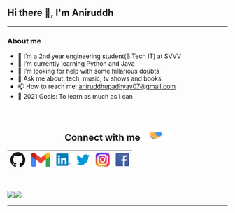 ## Hi there 👋, I'm Aniruddh
<hr>


### About me
* 🔭 I’m a 2nd year engineering student(B.Tech IT) at SVVV
* 🌱 I’m currently learning Python and Java
* 🤔 I’m looking for help with some hillarious doubts
* 💬 Ask me about: tech, music, tv shows and books
* 📫 How to reach me: aniruddhupadhyay07@gmail.com
* 🥅 2021 Goals: To learn as much as I can
<!--* ⚡ Fun fact: I love Coding, Space, Religion and History, and think about them all at the same time-->

<br>

<div align="center">

<h2>
Connect with me<img src="https://github.com/Aniruddh-482/Aniruddh-482/blob/main/My_Assets/Handshake.gif" height="32px">
</h2>

| [<img src="https://github.com/Aniruddh-482/Aniruddh-482/blob/main/My_Assets/github-logo-5F384D0265-seeklogo.com.png" alt="Github logo" width="34">](https://github.com/Aniruddh-482) | [<img src="https://github.com/Aniruddh-482/Aniruddh-482/blob/main/My_Assets/gmail-new-2020-logo-32DBE11BB4-seeklogo.com.png" alt="Gmail logo" height="32">](mailto:aniruddhupadhyay07@gmail.com) | [<img src="https://github.com/Aniruddh-482/Aniruddh-482/blob/main/My_Assets/linkedin-in-icon-logo-2E34704F04-seeklogo.com.png" alt="Linkedin Logo" width="32">](https://www.linkedin.com/in/aniruddh-upadhyay-0170a51b2/) | [<img src="https://github.com/Aniruddh-482/Aniruddh-482/blob/main/My_Assets/twitter-logo-7249D46199-seeklogo.com.png" alt="Twitter Logo" width="30">](https://twitter.com/Aniruddh_482) | [<img src="https://github.com/Aniruddh-482/Aniruddh-482/blob/main/My_Assets/instagram-new-2016-logo-D9D42A0AD4-seeklogo.com.png" alt="Instagram logo" width="32">](https://www.instagram.com/aniruddh_upadhyay_/) | [<img src="https://github.com/Aniruddh-482/Aniruddh-482/blob/main/My_Assets/facebook-logo-966BBFBC34-seeklogo.com.png" alt="Facebook Logo" width="30">](https://www.facebook.com/aniruddh.upadhyay.33)
|:---:|:---:|:---:|:---:|:---:|:---:|

</div>

<br>

<br>
<a><img height="137.3px" src="https://github-readme-stats.vercel.app/api?username=Aniruddh-482&count_private=true&show_icons=true&theme=react" /><!-- wi*quL3fcV --><img height="137.3px" src="https://github-readme-stats.vercel.app/api/top-langs/?username=Aniruddh-482&count_private=true&show_icons=true&theme=react" /></a>

<br>
<hr>

<!--
**Aniruddh-482/Aniruddh-482** is a ✨ _special_ ✨ repository because its `README.md` (this file) appears on your GitHub profile.
Here are some ideas to get you started:
-->
